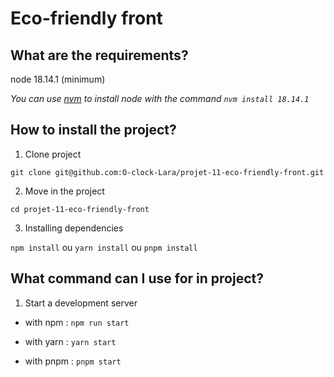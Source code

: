 # Eco-friendly front

## What are the requirements?

node 18.14.1 (minimum)

_You can use [nvm](https://github.com/nvm-sh/nvm) to install node with the command `nvm install 18.14.1`_

## How to install the project?

1. Clone project

`git clone git@github.com:O-clock-Lara/projet-11-eco-friendly-front.git`

2. Move in the project

`cd projet-11-eco-friendly-front`

3. Installing dependencies

`npm install` ou `yarn install` ou `pnpm install`

## What command can I use for in project?

1. Start a development server

- with npm :
  `npm run start`

- with yarn :
  `yarn start`

- with pnpm :
  `pnpm start`
 
